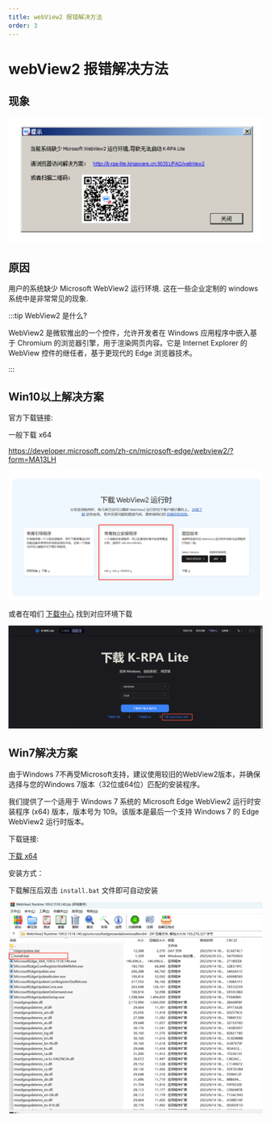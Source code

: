 ```yaml
---
title: webView2 报错解决方法
order: 3
---
```


# webView2 报错解决方法

## 现象

![缺少MicrosoftWebView2运行环境](./assets/webView2/缺少MicrosoftWebView2运行环境.png)

## 原因

用户的系统缺少 Microsoft WebView2 运行环境. 这在一些企业定制的 windows 系统中是非常常见的现象.

:::tip WebView2 是什么?

WebView2 是微软推出的一个控件，允许开发者在 Windows 应用程序中嵌入基于 Chromium 的浏览器引擎，用于渲染网页内容。它是 Internet Explorer 的 WebView 控件的继任者，基于更现代的 Edge 浏览器技术。

:::

## Win10以上解决方案

官方下载链接:

一般下载 x64

https://developer.microsoft.com/zh-cn/microsoft-edge/webview2/?form=MA13LH

![alt text](assets/webView2/d8cddf2abfb7f7500252f6b7149ec82.png)

或者在咱们 [下载中心](/Download) 找到对应环境下载

![alt text](assets/webView2/image.png)

## Win7解决方案

由于Windows 7不再受Microsoft支持，建议使用较旧的WebView2版本，并确保选择与您的Windows 7版本（32位或64位）匹配的安装程序。

我们提供了一个适用于 Windows 7 系统的 Microsoft Edge WebView2 运行时安装程序 (x64) 版本，版本号为 109。该版本是最后一个支持 Windows 7 的 Edge WebView2 运行时版本。

下载链接:

[下载 x64](https://www.kingsware.cn/krpalite/package/webView2/Windows7/x64/WebView2%20Runtime%20109.0.1518.140.zip)

安装方式：

下载解压后双击 `install.bat` 文件即可自动安装

![alt text](./assets/webView2/d023c54b3c2bea8ea9c4b646dbf89e9a.png)



